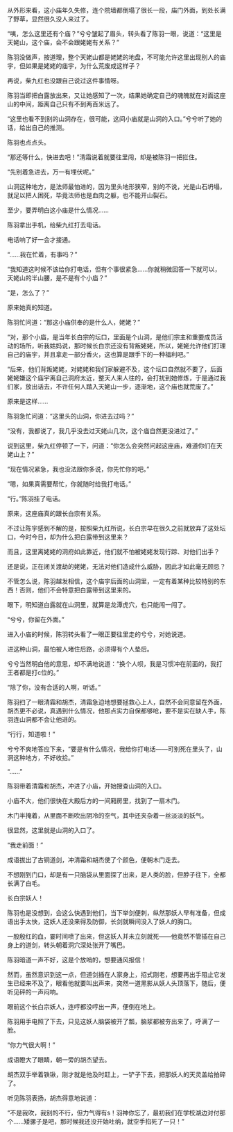 从外形来看，这小庙年久失修，连个院墙都倒塌了很长一段，庙门外面，到处长满了野草，显然很久没人来过了。

“咦，怎么这里还有个庙？”兮兮皱起了眉头，转头看了陈羽一眼，说道：“这里是天姥山，这个庙，会不会跟姥姥有关系？”

陈羽没做声，按道理，整个天姥山都是姥姥的地盘，不可能允许这里出现别人的庙宇，但如果是姥姥的庙宇，为什么荒废成这样子？

再说，柴九红也没跟自己说过这件事情呀。

陈羽当即把白露放出来，又让她感知了一次，结果她确定自己的魂魄就在对面这座山的中间，距离自己只有不到两百米远了。

“这里也看不到别的山洞存在，很可能，这间小庙就是山洞的入口。”兮兮听了她的话，给出自己的推测。

陈羽也点点头。

“那还等什么，快进去吧！”清霜说着就要往里闯，却是被陈羽一把拦住。

“先别着急进去，万一有埋伏呢。”

山洞这种地方，是法师最怕进的，因为里头地形狭窄，别的不说，光是山石坍塌，就足以把人困死，毕竟法师也是血肉之躯，也不能开山裂石。

至少，要弄明白这小庙是什么情况……

陈羽拿出手机，给柴九红打去电话。

电话响了好一会才接通。

“……我在忙着，有事吗？”

“我知道这时候不该给你打电话，但有个事很紧急……你就稍微回答一下就可以，天姥山的半山腰，是不是有个小庙？”

“是，怎么了？”

原来她真的知道。

陈羽忙问道：“那这小庙供奉的是什么人，姥姥？”

“对，那个小庙，是当年长白宗的坛口，里面是个山洞，是他们宗主和重要成员活动的场所，听我姑妈说，那时候长白宗还没有背叛姥姥，所以，姥姥允许他们打理自己的庙宇，并且拿走一部分香火，这也算是跟手下的一种福利吧。”

“后来，他们背叛姥姥，对姥姥和我们家躲避不及，这个坛口自然就不要了，后面姥姥嫌这个庙宇离自己洞府太近，整天人来人往的，会打扰到她修炼，于是通过我们家，放出话去，不许任何人踏入天姥山一步，逐渐地，这个庙也就荒废了。”

原来是这样……

陈羽急忙问道：“这里头的山洞，你进去过吗？”

“没有，我都说了，我几乎没去过天姥山几次，这个庙自然更没进过了。”

说到这里，柴九红停顿了一下，问道：“你怎么会突然问起这座庙，难道你们在天姥山上？”

“现在情况紧急，我也没法跟你多说，你先忙你的吧。”

“嗯，如果真需要帮忙，你就随时给我打电话。”

“行。”陈羽挂了电话。

原来，这座庙真的跟长白宗有关系。

不过让陈宇感到不解的是，按照柴九红所说，长白宗早在很久之前就放弃了这处坛口，今时今日，却为什么把白露带到这里来？

而且，这里离姥姥的洞府如此靠近，他们就不怕被姥姥发现行踪、对他们出手？

还是说，正在闭关渡劫的姥姥，无法对他们造成什么威胁，因此才如此毫无顾忌？

不管怎么说，陈羽越发相信，这个庙宇后面的山洞里，一定有着某种比较特别的东西！否则，他们不会特意把白露带到这里来的。

眼下，明知道白露就在山洞里，就算是龙潭虎穴，也只能闯一闯了。

“兮兮，你留在外面。”

进入小庙的时候，陈羽转头看了一眼正要往里走的兮兮，对她说道。

进这种山洞，最怕被人堵住后路，必须得有个人垫后。

兮兮当然明白他的意思，却不满地说道：“换个人呗，我是习惯冲在前面的，我打王者都是打c位的。”

“除了你，没有合适的人啊，听话。”

陈羽扫了一眼清霜和胡杰，清霜急迫地想要拯救心上人，自然不会同意留在外面，胡杰更不必说，真遇到什么情况，他那点实力自保都够呛，要不是实在缺人手，陈羽连山洞都不会让他进的。

“行行，知道啦！”

兮兮不爽地答应下来，“要是有什么情况，我给你打电话——可别死在里头了，山洞这种地方，不好收拾。”

“……”

陈羽带着清霜和胡杰，冲进了小庙，开始搜查山洞的入口。

小庙不大，他们很快在大殿后方的一间厢房里，找到了一扇木门。

木门半掩着，从里面不断吹出阴冷的空气，其中还夹杂着一丝淡淡的妖气。

很显然，这里就是山洞的入口了。

“我走前面！”

成语拔出了古铜道剑，冲清霜和胡杰使了个颜色，便朝木门走去。

不想刚到门口，却是有一只脑袋从里面探了出来，是人类的脸，但脖子往下，全都长满了白毛。

长白宗妖人！

陈羽也是没想到，会这么快遇到他们，当下举剑便刺，纵然那妖人早有准备，但成语出手太快，这妖人还没来得及防御，长剑就瞬间没入了妖人的胸口。

一股殷红的血，霎时间喷了出来，但这妖人并未立刻就死——他竟然不管插在自己身上的道剑，转头朝着洞穴深处张开了嘴巴。

陈羽暗道一声不好，这是个放哨的，想要通风报信！

然而，虽然意识到这一点，但道剑插在人家身上，招式刚老，想要再出手阻止它发生已经来不及了，眼看他就要叫出声来，突然一道黑影从妖人头顶落下，随后，便听见砰的一声闷响。

眼前这个长白宗妖人，连哼都没哼出一声，便倒在地上。

陈羽用手电照了下去，只见这妖人脑袋被开了瓢，脑浆都被夯出来了，呼满了一脸。

“你力气很大啊！”

成语瞪大了眼睛，朝一旁的胡杰望去。

胡杰双手举着铁锹，刚才就是他及时赶上，一铲子下去，把那妖人的天灵盖给拍碎了。

听见陈羽表扬，胡杰得意地说道：

“不是我吹，我别的不行，但力气得有s！羽神你忘了，最初我们在学校湖边对付那个……矮骡子是吧，那时候我还没开始吐纳，就空手掐死了一只！”
